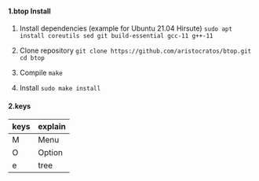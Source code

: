 #### 1.btop Install
1. Install dependencies (example for Ubuntu 21.04 Hirsute)
`sudo apt install coreutils sed git build-essential gcc-11 g++-11`

2. Clone repository
`git clone https://github.com/aristocratos/btop.git`
`cd btop`

3. Compile
`make`

4. Install
`sudo make install`

#### 2.keys
| keys | explain |
|------|---------|
| M    | Menu    |
| O    | Option  |
| e    | tree    |
